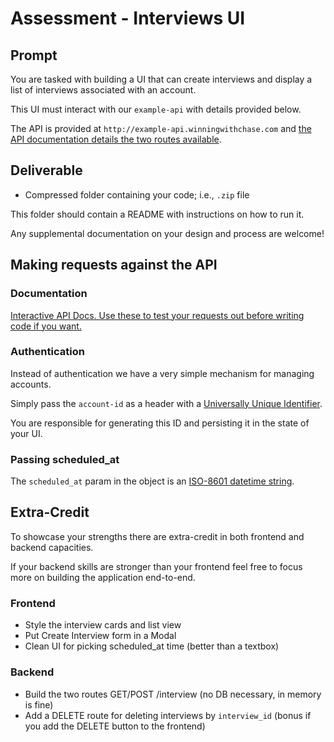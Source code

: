 # Assessment - Interviews UI

## Prompt

You are tasked with building a UI that can create interviews and display a list of interviews associated with an account.

This UI must interact with our `example-api` with details provided below.

The API is provided at `http://example-api.winningwithchase.com` and [the API documentation details the two routes available](http://example-api.winningwithchase.com/docs).

## Deliverable

- Compressed folder containing your code; i.e., `.zip` file

This folder should contain a README with instructions on how to run it.

Any supplemental documentation on your design and process are welcome!

## Making requests against the API

### Documentation

[Interactive API Docs. Use these to test your requests out before writing code if you want.](http://example-api.winningwithchase.com/docs)

### Authentication

Instead of authentication we have a very simple mechanism for managing accounts.

Simply pass the `account-id` as a header with a [Universally Unique Identifier](https://en.wikipedia.org/wiki/Universally_unique_identifier).

You are responsible for generating this ID and persisting it in the state of your UI.

### Passing scheduled_at

The `scheduled_at` param in the object is an [ISO-8601 datetime string](https://en.wikipedia.org/wiki/ISO_8601).

## Extra-Credit

To showcase your strengths there are extra-credit in both frontend and backend capacities.

If your backend skills are stronger than your frontend feel free to focus more on building the application end-to-end.

### Frontend

- Style the interview cards and list view
- Put Create Interview form in a Modal
- Clean UI for picking scheduled_at time (better than a textbox)

### Backend

- Build the two routes GET/POST /interview (no DB necessary, in memory is fine)
- Add a DELETE route for deleting interviews by `interview_id` (bonus if you add the DELETE button to the frontend)
